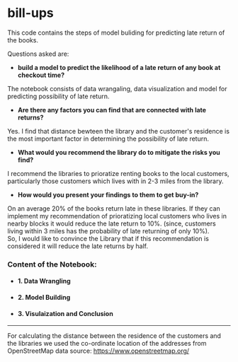 # bill-ups

This code contains the steps of model buliding for predicting late return of the books. 

Questions asked are:
 
 - <b>build a model to predict the likelihood of a late return of any book at checkout time? </b>
 
  The notebook consists of data wrangaling, data visualization and model for predicting possibility of late return.

 - <b>Are there any factors you can find that are connected with late returns? </b>
 
  Yes. I find that distance bewteen the library and the customer's residence is the most important factor in determining the possibility of late return.
 
 - <b>What would you recommend the library do to mitigate the risks you find? </b>
  
  I recommend the libraries to prioratize renting books to the local customers, particularly those customers which lives with in 
  2-3 miles from the library. 
 
 - <b>How would you present your findings to them to get buy-in? </b>
 
On an average 20% of the books return late in these libraries. If they can implement my recommendation of prioratizing local customers who lives in nearby blocks it would reduce the late return to 10%. 
(since, customers living within 3 miles has the probability of late returning of only 10%).   
 So, I would like to convince the Library that if this recommendation is considered it will reduce the late returns by half.

 ### Content of the Notebook:
- #### 1. Data Wrangling
- #### 2. Model Building
- #### 3. Visulaization and Conclusion
----------

 For calculating the distance between the residence of the customers and the libraries we used the co-ordinate location of the addresses from 
 OpenStreetMap data source: https://www.openstreetmap.org/
